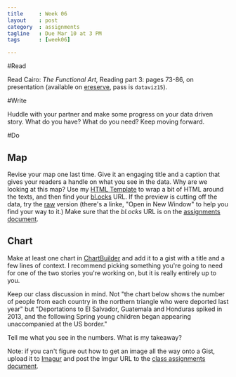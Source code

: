 ```yaml
---
title     : Week 06
layout    : post
category  : assignments
tagline   : Due Mar 10 at 3 PM
tags      : [week06]

---
```


#Read

Read Cairo: *The Functional Art,* Reading part 3: pages 73-86, on presentation (available on [ereserve](http://cunygsj.docutek.com/eres/coursepage.aspx?cid=166), pass is `dataviz15`).

#Write

Huddle with your partner and make some progress on your data driven story. What do you have? What do you need? Keep moving forward.

#Do

## Map
Revise your map one last time. Give it an engaging title and a caption that gives your readers a handle on what you see in the data. Why are we looking at this map? Use my [HTML Template](https://gist.github.com/amandabee/e3cb09922a9a7faf9dde) to wrap a bit of HTML around the texts, and then find your [bl.ocks](http://bl.ocks.org/amandabee/e3cb09922a9a7faf9dde) URL. If the preview is cutting off the data, try the [raw](http://bl.ocks.org/amandabee/raw/e3cb09922a9a7faf9dde/) version (there's a linke, "Open in New Window" to help you find your way to it.) Make sure that the *bl.ocks* URL is on the [assignments document](https://docs.google.com/a/journalism.cuny.edu/document/d/1kUg2EfTBZsK0HG5TAenIa68_d9B6Od6uO6B_BRch0SE/edit?usp=sharing). 

## Chart
Make at least one chart in [ChartBuilder](http://quartz.github.io/Chartbuilder/) and add it to a gist with a title and a few lines of context. I recommend picking something you're going to need for one of the two stories you're working on, but it is really entirely up to you. 

Keep our class discussion in mind. Not "the chart below shows the number of people from each country in the northern triangle who were deported last year" but "Deportations to El Salvador, Guatemala and Honduras spiked in 2013, and the following Spring young children began appearing unaccompanied at the US border." 

Tell me what you see in the numbers. What is my takeaway? 

Note: if you can't figure out how to get an image all the way onto a Gist, upload it to [Imagur](http://imgur.com/) and post the Imgur URL to the [class assignments document](https://docs.google.com/a/journalism.cuny.edu/document/d/1kUg2EfTBZsK0HG5TAenIa68_d9B6Od6uO6B_BRch0SE/edit?usp=sharing). 
